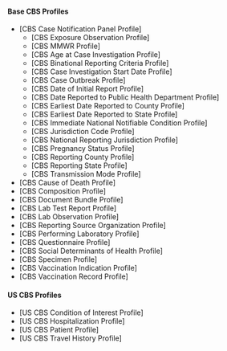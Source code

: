 
#### Base CBS Profiles
- [CBS Case Notification Panel Profile]
  - [CBS Exposure Observation Profile]
  - [CBS MMWR Profile]
  - [CBS Age at Case Investigation Profile]
  - [CBS Binational Reporting Criteria Profile]
  - [CBS Case Investigation Start Date Profile]
  - [CBS Case Outbreak Profile]
  - [CBS Date of Initial Report Profile]
  - [CBS Date Reported to Public Health Department Profile]
  - [CBS Earliest Date Reported to County Profile]
  - [CBS Earliest Date Reported to State Profile]
  - [CBS Immediate National Notifiable Condition Profile]
  - [CBS Jurisdiction Code Profile]
  - [CBS National Reporting Jurisdiction Profile]
  - [CBS Pregnancy Status Profile]
  - [CBS Reporting County Profile]
  - [CBS Reporting State Profile]
  - [CBS Transmission Mode Profile]
- [CBS Cause of Death Profile]
- [CBS Composition Profile]
- [CBS Document Bundle Profile]
- [CBS Lab Test Report Profile]
- [CBS Lab Observation Profile]
- [CBS Reporting Source Organization Profile]
- [CBS Performing Laboratory Profile]
- [CBS Questionnaire Profile]
- [CBS Social Determinants of Health Profile]
- [CBS Specimen Profile]
- [CBS Vaccination Indication Profile]
- [CBS Vaccination Record Profile]

#### US CBS Profiles
- [US CBS Condition of Interest Profile]
- [US CBS Hospitalization Profile]
- [US CBS Patient Profile]
- [US CBS Travel History Profile]